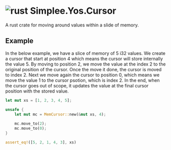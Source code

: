# ![rust](https://img.shields.io/badge/Rust-000000?style=for-the-badge&logo=rust&logoColor=white) Simplee.Yos.Cursor
A rust crate for moving around values within a slide of memory.

## Example
In the below example, we have a slice of memory of 5 i32 values. We create a cursor that start at position 4 which means the cursor will store internally the value 5. By moving to position 2, we move the value at the index 2 to the original position of the cursor. Once the move it done, the cursor is moved to index 2. Next we move again the cursor to position 0, which means we move the value 1 to the cursor psotion, which is index 2. In the end, when the cursor goes out of scope, it updates the value at the final cursor position with the stored value.

```rust
let mut xs = [1, 2, 3, 4, 5];

unsafe {
    let mut mc = MemCursor::new(&mut xs, 4);
    
    mc.move_to(2);
    mc.move_to(0);
}

assert_eq!([5, 2, 1, 4, 3], xs)
```
